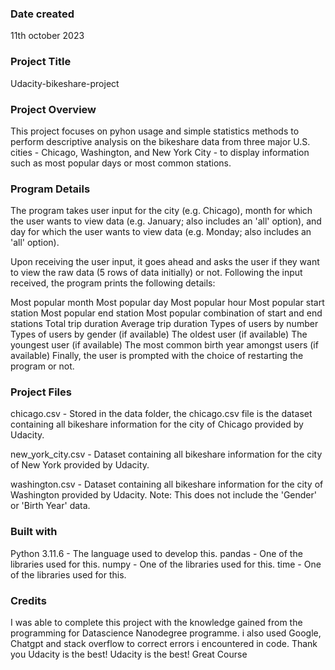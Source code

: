 ### Date created
11th october 2023

### Project Title
Udacity-bikeshare-project

### Project Overview
This project focuses on pyhon usage and simple statistics methods to perform descriptive analysis on the bikeshare data from three major U.S. cities - Chicago, Washington, and New York City - to display information such as most popular days or most common stations.

### Program Details
The program takes user input for the city (e.g. Chicago), month for which the user wants to view data (e.g. January; also includes an 'all' option), and day for which the user wants to view data (e.g. Monday; also includes an 'all' option).

Upon receiving the user input, it goes ahead and asks the user if they want to view the raw data (5 rows of data initially) or not. Following the input received, the program prints the following details:

Most popular month
Most popular day
Most popular hour
Most popular start station
Most popular end station
Most popular combination of start and end stations
Total trip duration
Average trip duration
Types of users by number
Types of users by gender (if available)
The oldest user (if available)
The youngest user (if available)
The most common birth year amongst users (if available)
Finally, the user is prompted with the choice of restarting the program or not.

### Project Files
chicago.csv - Stored in the data folder, the chicago.csv file is the dataset containing all bikeshare information for the city of Chicago provided by Udacity.

new_york_city.csv - Dataset containing all bikeshare information for the city of New York provided by Udacity.

washington.csv - Dataset containing all bikeshare information for the city of Washington provided by Udacity. Note: This does not include the 'Gender' or 'Birth Year' data.

### Built with
Python 3.11.6 - The language used to develop this.
pandas - One of the libraries used for this.
numpy - One of the libraries used for this.
time - One of the libraries used for this.

### Credits
I was able to complete this project with the knowledge gained from the programming for Datascience Nanodegree programme. i also used Google, Chatgpt and stack overflow to correct errors i encountered in code. Thank you
 Udacity is the best!
Udacity is the best!
Great Course
